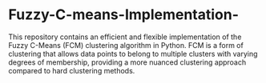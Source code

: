 # Fuzzy-C-means-Implementation-
 This repository contains an efficient and flexible implementation of the Fuzzy C-Means (FCM) clustering algorithm in Python. FCM is a form of clustering that allows data points to belong to multiple clusters with varying degrees of membership, providing a more nuanced clustering approach compared to hard clustering methods.
